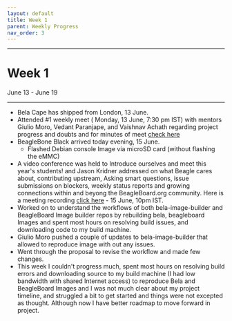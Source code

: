 ```yaml
---
layout: default
title: Week 1
parent: Weekly Progress
nav_order: 3
---
```

---
# Week 1
June 13 - June 19

---
- Bela Cape has shipped from London, 13 June.
- Attended #1 weekly meet ( Monday, 13 June, 7:30 pm IST) with mentors Giulio Moro, Vedant Paranjape, and Vaishnav Achath regarding project progress and doubts and for minutes of meet [check here](https://git.beagleboard.org/gsoc/building-bela-images/-/wikis/Weekly-meeting-minutes-of-meet!#1st-week-minutes-of-meeting)
- BeagleBone Black arrived today evening, 15 June.
    - Flashed Debian console Image via microSD card (without flashing the eMMC)
-  A video conference was held to Introduce ourselves and meet this year's students! and Jason Kridner addressed on what Beagle cares about, contributing upstream, Asking smart questions, issue submissions on blockers, weekly status reports and growing connections within and beyong the BeagleBoard.org community. Here is a meeting recording [click here](https://youtu.be/8FW5SziGzD4) - 15 June, 10pm IST.
- Worked on to understand the workflows of both bela-image-builder and BeagleBoard Image builder repos by rebuilding bela, beagleboard Images and spent most hours on resolving build issues, and downloading code to my build machine.
- Giulio Moro pushed a couple of updates to bela-image-builder that allowed to reproduce image with out any issues.
- Went through the proposal to revise the workflow and made few changes.
- This week I couldn't progress much, spent most hours on resolving build errors and downloading source to my build machine (I had low bandwidth with shared Internet access) to reproduce Bela and BeagleBoard Images and I was not much clear about my project timeline, and struggled a bit to get started and things were not excepted as thought. Although now I have better roadmap to move forward in project.


